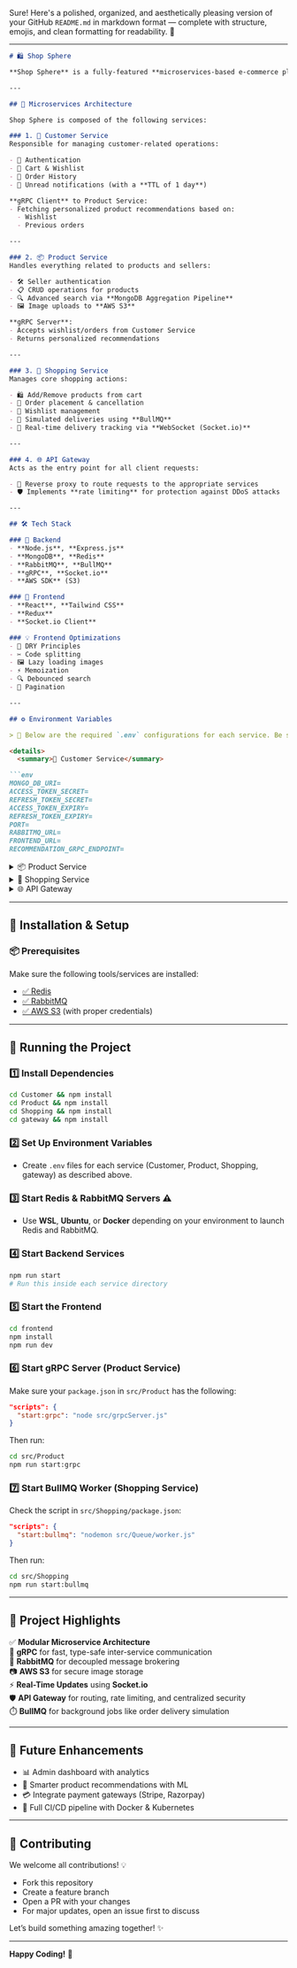 Sure! Here's a polished, organized, and aesthetically pleasing version of your GitHub `README.md` in markdown format — complete with structure, emojis, and clean formatting for readability. 🌟

---

```markdown
# 🛍️ Shop Sphere

**Shop Sphere** is a fully-featured **microservices-based e-commerce platform** designed for **scalability**, **modularity**, and **high performance**. Built with modern technologies and best practices, the platform consists of decoupled services that interact via **RabbitMQ** and **gRPC**, enabling seamless asynchronous and high-speed communication.

---

## 🧩 Microservices Architecture

Shop Sphere is composed of the following services:

### 1. 👤 Customer Service
Responsible for managing customer-related operations:

- 🔐 Authentication
- 🛒 Cart & Wishlist
- 🧾 Order History
- 🔔 Unread notifications (with a **TTL of 1 day**)

**gRPC Client** to Product Service:
- Fetching personalized product recommendations based on:
  - Wishlist
  - Previous orders

---

### 2. 📦 Product Service
Handles everything related to products and sellers:

- 🛠️ Seller authentication
- 📋 CRUD operations for products
- 🔍 Advanced search via **MongoDB Aggregation Pipeline**
- 🖼️ Image uploads to **AWS S3**

**gRPC Server**:
- Accepts wishlist/orders from Customer Service
- Returns personalized recommendations

---

### 3. 🛒 Shopping Service
Manages core shopping actions:

- 🛍️ Add/Remove products from cart
- 🔄 Order placement & cancellation
- 💖 Wishlist management
- 🚚 Simulated deliveries using **BullMQ**
- 📡 Real-time delivery tracking via **WebSocket (Socket.io)**

---

### 4. 🌐 API Gateway
Acts as the entry point for all client requests:

- 🔁 Reverse proxy to route requests to the appropriate services
- 🛡️ Implements **rate limiting** for protection against DDoS attacks

---

## 🛠️ Tech Stack

### 🔧 Backend
- **Node.js**, **Express.js**
- **MongoDB**, **Redis**
- **RabbitMQ**, **BullMQ**
- **gRPC**, **Socket.io**
- **AWS SDK** (S3)

### 🎨 Frontend
- **React**, **Tailwind CSS**
- **Redux**
- **Socket.io Client**

### 💡 Frontend Optimizations
- 🧼 DRY Principles
- ✂️ Code splitting
- 🖼️ Lazy loading images
- ⚡ Memoization
- 🔍 Debounced search
- 📄 Pagination

---

## ⚙️ Environment Variables

> 🔐 Below are the required `.env` configurations for each service. Be sure to create a `.env` file in the root of each microservice directory.

<details>
  <summary>👤 Customer Service</summary>

```env
MONGO_DB_URI=
ACCESS_TOKEN_SECRET=
REFRESH_TOKEN_SECRET=
ACCESS_TOKEN_EXPIRY=
REFRESH_TOKEN_EXPIRY=
PORT=
RABBITMQ_URL=
FRONTEND_URL=
RECOMMENDATION_GRPC_ENDPOINT=
```
</details>

<details>
  <summary>📦 Product Service</summary>

```env
MONGO_DB_URI=
ACCESS_TOKEN_SECRET=
SELLER_ACCESS_TOKEN_SECRET=
SELLER_ACCESS_TOKEN_EXPIRY=
SELLER_REFRESH_TOKEN_SECRET=
SELLER_REFRESH_TOKEN_EXPIRY=
PORT=
RABBITMQ_URL=
AWS_S3_BUCKET_NAME=
AWS_S3_CLIENT_ACCESS_KEY=
AWS_S3_CLIENT_SECRET_KEY=
AWS_REGION=
```
</details>

<details>
  <summary>🛒 Shopping Service</summary>

```env
MONGO_DB_URI=
PORT=
ACCESS_TOKEN_SECRET=
REDIS_HOST=
REDIS_PORT=
REDIS_PASSWORD=
RABBITMQ_URL=
SOCKET_PORT=
FRONTEND_URL=
```
</details>

<details>
  <summary>🌐 API Gateway</summary>

```env
REDIS_URL=
CUSTOMER_SERVICE_URL=
PRODUCT_SERVICE_URL=
SHOPPING_SERVICE_URL=
PORT=
FRONTEND_URL=
```
</details>

---

## 🧪 Installation & Setup

### 📦 Prerequisites

Make sure the following tools/services are installed:

- [✅ Redis](https://redis.io/downloads/)
- [✅ RabbitMQ](https://www.rabbitmq.com/docs/install-windows)
- [✅ AWS S3](https://docs.aws.amazon.com/AmazonS3/latest/userguide/GetStartedWithS3.html) (with proper credentials)

---

## 🚀 Running the Project

### 1️⃣ Install Dependencies

```bash
cd Customer && npm install
cd Product && npm install
cd Shopping && npm install
cd gateway && npm install
```

### 2️⃣ Set Up Environment Variables

- Create `.env` files for each service (Customer, Product, Shopping, gateway) as described above.

### 3️⃣ Start Redis & RabbitMQ Servers ⚠️

- Use **WSL**, **Ubuntu**, or **Docker** depending on your environment to launch Redis and RabbitMQ.

### 4️⃣ Start Backend Services

```bash
npm run start
# Run this inside each service directory
```

### 5️⃣ Start the Frontend

```bash
cd frontend
npm install
npm run dev
```

### 6️⃣ Start gRPC Server (Product Service)

Make sure your `package.json` in `src/Product` has the following:

```json
"scripts": {
  "start:grpc": "node src/grpcServer.js"
}
```

Then run:

```bash
cd src/Product
npm run start:grpc
```

### 7️⃣ Start BullMQ Worker (Shopping Service)

Check the script in `src/Shopping/package.json`:

```json
"scripts": {
  "start:bullmq": "nodemon src/Queue/worker.js"
}
```

Then run:

```bash
cd src/Shopping
npm run start:bullmq
```

---

## 📌 Project Highlights

✅ **Modular Microservice Architecture**  
📡 **gRPC** for fast, type-safe inter-service communication  
📨 **RabbitMQ** for decoupled message brokering  
📷 **AWS S3** for secure image storage  
⚡ **Real-Time Updates** using **Socket.io**  
🛡️ **API Gateway** for routing, rate limiting, and centralized security  
⏱️ **BullMQ** for background jobs like order delivery simulation  

---

## 🔮 Future Enhancements

- 📊 Admin dashboard with analytics
- 🧠 Smarter product recommendations with ML
- 💳 Integrate payment gateways (Stripe, Razorpay)
- 🐳 Full CI/CD pipeline with Docker & Kubernetes

---

## 🤝 Contributing

We welcome all contributions! 💡

- Fork this repository
- Create a feature branch
- Open a PR with your changes
- For major updates, open an issue first to discuss

Let’s build something amazing together! ✨

---

**Happy Coding!** 🚀
```
